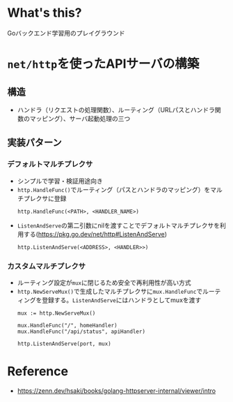 # What's this?
Goバックエンド学習用のプレイグラウンド

# `net/http`を使ったAPIサーバの構築
## 構造
- ハンドラ（リクエストの処理関数）、ルーティング（URLパスとハンドラ関数のマッピング）、サーバ起動処理の三つ

## 実装パターン
### デフォルトマルチプレクサ
- シンプルで学習・検証用途向き
- `http.HandleFunc()`でルーティング（パスとハンドラのマッピング）をマルチプレクサに登録
    ```
    http.HandleFunc(<PATH>, <HANDLER_NAME>)
    ```
- `ListenAndServe`の第二引数にnilを渡すことでデフォルトマルチプレクサを利用する(https://pkg.go.dev/net/http#ListenAndServe)
    ```
    http.ListenAndServe(<ADDRESS>, <HANDLER>>)
    ```

### カスタムマルチプレクサ
- ルーティング設定が`mux`に閉じるため安全で再利用性が高い方式
- `http.NewServeMux()`で生成したマルチプレクサに`mux.HandleFunc`でルーティングを登録する。`ListenAndServe`にはハンドラとしてmuxを渡す
    ```
    mux := http.NewServeMux() 
    
    mux.HandleFunc("/", homeHandler)
	mux.HandleFunc("/api/status", apiHandler)

    http.ListenAndServe(port, mux)
    ```


# Reference
- https://zenn.dev/hsaki/books/golang-httpserver-internal/viewer/intro